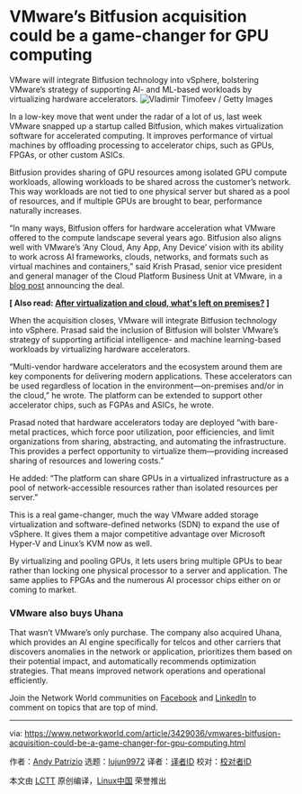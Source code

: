 [#]: collector: (lujun9972)
[#]: translator: ( )
[#]: reviewer: ( )
[#]: publisher: ( )
[#]: url: ( )
[#]: subject: (VMware’s Bitfusion acquisition could be a game-changer for GPU computing)
[#]: via: (https://www.networkworld.com/article/3429036/vmwares-bitfusion-acquisition-could-be-a-game-changer-for-gpu-computing.html)
[#]: author: (Andy Patrizio https://www.networkworld.com/author/Andy-Patrizio/)

VMware’s Bitfusion acquisition could be a game-changer for GPU computing
======
VMware will integrate Bitfusion technology into vSphere, bolstering VMware’s strategy of supporting AI- and ML-based workloads by virtualizing hardware accelerators.
![Vladimir Timofeev / Getty Images][1]

In a low-key move that went under the radar of a lot of us, last week VMware snapped up a startup called Bitfusion, which makes virtualization software for accelerated computing. It improves performance of virtual machines by offloading processing to accelerator chips, such as GPUs, FPGAs, or other custom ASICs.

Bitfusion provides sharing of GPU resources among isolated GPU compute workloads, allowing workloads to be shared across the customer’s network. This way workloads are not tied to one physical server but shared as a pool of resources, and if multiple GPUs are brought to bear, performance naturally increases.

“In many ways, Bitfusion offers for hardware acceleration what VMware offered to the compute landscape several years ago. Bitfusion also aligns well with VMware’s ‘Any Cloud, Any App, Any Device’ vision with its ability to work across AI frameworks, clouds, networks, and formats such as virtual machines and containers,” said Krish Prasad, senior vice president and general manager of the Cloud Platform Business Unit at VMware, in a [blog post][2] announcing the deal.

**[ Also read: [After virtualization and cloud, what's left on premises?][3] ]**

When the acquisition closes, VMware will integrate Bitfusion technology into vSphere. Prasad said the inclusion of Bitfusion will bolster VMware’s strategy of supporting artificial intelligence- and machine learning-based workloads by virtualizing hardware accelerators.

“Multi-vendor hardware accelerators and the ecosystem around them are key components for delivering modern applications. These accelerators can be used regardless of location in the environment—on-premises and/or in the cloud,” he wrote. The platform can be extended to support other accelerator chips, such as FGPAs and ASICs, he wrote.

Prasad noted that hardware accelerators today are deployed “with bare-metal practices, which force poor utilization, poor efficiencies, and limit organizations from sharing, abstracting, and automating the infrastructure. This provides a perfect opportunity to virtualize them—providing increased sharing of resources and lowering costs.”

He added: “The platform can share GPUs in a virtualized infrastructure as a pool of network-accessible resources rather than isolated resources per server.”

This is a real game-changer, much the way VMware added storage virtualization and software-defined networks (SDN) to expand the use of vSphere. It gives them a major competitive advantage over Microsoft Hyper-V and Linux’s KVM now as well.

By virtualizing and pooling GPUs, it lets users bring multiple GPUs to bear rather than locking one physical processor to a server and application. The same applies to FPGAs and the numerous AI processor chips either on or coming to market.

### VMware also buys Uhana

That wasn’t VMware’s only purchase. The company also acquired Uhana, which provides an AI engine specifically for telcos and other carriers that discovers anomalies in the network or application, prioritizes them based on their potential impact, and automatically recommends optimization strategies. That means improved network operations and operational efficiently.

Join the Network World communities on [Facebook][4] and [LinkedIn][5] to comment on topics that are top of mind.

--------------------------------------------------------------------------------

via: https://www.networkworld.com/article/3429036/vmwares-bitfusion-acquisition-could-be-a-game-changer-for-gpu-computing.html

作者：[Andy Patrizio][a]
选题：[lujun9972][b]
译者：[译者ID](https://github.com/译者ID)
校对：[校对者ID](https://github.com/校对者ID)

本文由 [LCTT](https://github.com/LCTT/TranslateProject) 原创编译，[Linux中国](https://linux.cn/) 荣誉推出

[a]: https://www.networkworld.com/author/Andy-Patrizio/
[b]: https://github.com/lujun9972
[1]: https://images.idgesg.net/images/article/2018/08/clouded_view_of_data_center_server_virtualization_by_vladimir_timofeev_gettyimages-600404124_1200x800-100768156-large.jpg
[2]: https://blogs.vmware.com/vsphere/2019/07/vmware-to-acquire-bitfusion.html
[3]: https://https//www.networkworld.com/article/3232626/virtualization/extreme-virtualization-impact-on-enterprises.html
[4]: https://www.facebook.com/NetworkWorld/
[5]: https://www.linkedin.com/company/network-world
